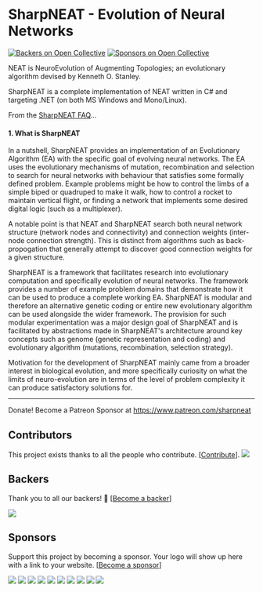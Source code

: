 # SharpNEAT - Evolution of Neural Networks

[![Backers on Open Collective](https://opencollective.com/sharpneat/backers/badge.svg)](#backers)
 [![Sponsors on Open Collective](https://opencollective.com/sharpneat/sponsors/badge.svg)](#sponsors) 
 
NEAT is NeuroEvolution of Augmenting Topologies; an evolutionary algorithm devised by Kenneth O. Stanley. 

SharpNEAT is a complete implementation of NEAT written in C# and targeting .NET (on both MS Windows and Mono/Linux).

From the [SharpNEAT FAQ](http://sharpneat.sourceforge.net/faq.html)...

#### 1. What is SharpNEAT

In a nutshell, SharpNEAT provides an implementation of an Evolutionary Algorithm (EA) with the specific goal of evolving neural networks. The EA uses the evolutionary mechanisms of mutation, recombination and selection to search for neural networks with behaviour that satisfies some formally defined problem. Example problems might be how to control the limbs of a simple biped or quadruped to make it walk, how to control a rocket to maintain vertical flight, or finding a network that implements some desired digital logic (such as a multiplexer).

A notable point is that NEAT and SharpNEAT search both neural network structure (network nodes and connectivity) and connection weights (inter-node connection strength). This is distinct from algorithms such as back-propogation that generally attempt to discover good connection weights for a given structure.

SharpNEAT is a framework that facilitates research into evolutionary computation and specifically evolution of neural networks. The framework provides a number of example problem domains that demonstrate how it can be used to produce a complete working EA. SharpNEAT is modular and therefore an alternative genetic coding or entire new evolutionary algorithm can be used alongside the wider framework. The provision for such modular experimentation was a major design goal of SharpNEAT and is facilitated by abstractions made in SharpNEAT's architecture around key concepts such as genome (genetic representation and coding) and evolutionary algorithm (mutations, recombination, selection strategy).

Motivation for the development of SharpNEAT mainly came from a broader interest in biological evolution, and more specifically curiosity on what the limits of neuro-evolution are in terms of the level of problem complexity it can produce satisfactory solutions for.


---

Donate! Become a Patreon Sponsor at https://www.patreon.com/sharpneat

## Contributors

This project exists thanks to all the people who contribute. [[Contribute](CONTRIBUTING.md)].
<a href="graphs/contributors"><img src="https://opencollective.com/sharpneat/contributors.svg?width=890&button=false" /></a>


## Backers

Thank you to all our backers! 🙏 [[Become a backer](https://opencollective.com/sharpneat#backer)]

<a href="https://opencollective.com/sharpneat#backers" target="_blank"><img src="https://opencollective.com/sharpneat/backers.svg?width=890"></a>


## Sponsors

Support this project by becoming a sponsor. Your logo will show up here with a link to your website. [[Become a sponsor](https://opencollective.com/sharpneat#sponsor)]

<a href="https://opencollective.com/sharpneat/sponsor/0/website" target="_blank"><img src="https://opencollective.com/sharpneat/sponsor/0/avatar.svg"></a>
<a href="https://opencollective.com/sharpneat/sponsor/1/website" target="_blank"><img src="https://opencollective.com/sharpneat/sponsor/1/avatar.svg"></a>
<a href="https://opencollective.com/sharpneat/sponsor/2/website" target="_blank"><img src="https://opencollective.com/sharpneat/sponsor/2/avatar.svg"></a>
<a href="https://opencollective.com/sharpneat/sponsor/3/website" target="_blank"><img src="https://opencollective.com/sharpneat/sponsor/3/avatar.svg"></a>
<a href="https://opencollective.com/sharpneat/sponsor/4/website" target="_blank"><img src="https://opencollective.com/sharpneat/sponsor/4/avatar.svg"></a>
<a href="https://opencollective.com/sharpneat/sponsor/5/website" target="_blank"><img src="https://opencollective.com/sharpneat/sponsor/5/avatar.svg"></a>
<a href="https://opencollective.com/sharpneat/sponsor/6/website" target="_blank"><img src="https://opencollective.com/sharpneat/sponsor/6/avatar.svg"></a>
<a href="https://opencollective.com/sharpneat/sponsor/7/website" target="_blank"><img src="https://opencollective.com/sharpneat/sponsor/7/avatar.svg"></a>
<a href="https://opencollective.com/sharpneat/sponsor/8/website" target="_blank"><img src="https://opencollective.com/sharpneat/sponsor/8/avatar.svg"></a>
<a href="https://opencollective.com/sharpneat/sponsor/9/website" target="_blank"><img src="https://opencollective.com/sharpneat/sponsor/9/avatar.svg"></a>


